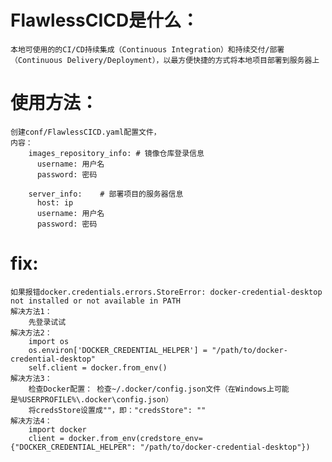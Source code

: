 # FlawlessCICD是什么：
    本地可使用的的CI/CD持续集成（Continuous Integration）和持续交付/部署（Continuous Delivery/Deployment），以最方便快捷的方式将本地项目部署到服务器上

# 使用方法：
    创建conf/FlawlessCICD.yaml配置文件，
    内容：
        images_repository_info: # 镜像仓库登录信息
          username: 用户名
          password: 密码
        
        server_info:    # 部署项目的服务器信息
          host: ip
          username: 用户名
          password: 密码


# fix:
    如果报错docker.credentials.errors.StoreError: docker-credential-desktop not installed or not available in PATH
    解决方法1：
        先登录试试
    解决方法2：
        import os
        os.environ['DOCKER_CREDENTIAL_HELPER'] = "/path/to/docker-credential-desktop"
        self.client = docker.from_env()
    解决方法3：
        检查Docker配置： 检查~/.docker/config.json文件（在Windows上可能是%USERPROFILE%\.docker\config.json）
        将credsStore设置成""，即："credsStore": ""
    解决方法4：
        import docker
        client = docker.from_env(credstore_env={"DOCKER_CREDENTIAL_HELPER": "/path/to/docker-credential-desktop"})
